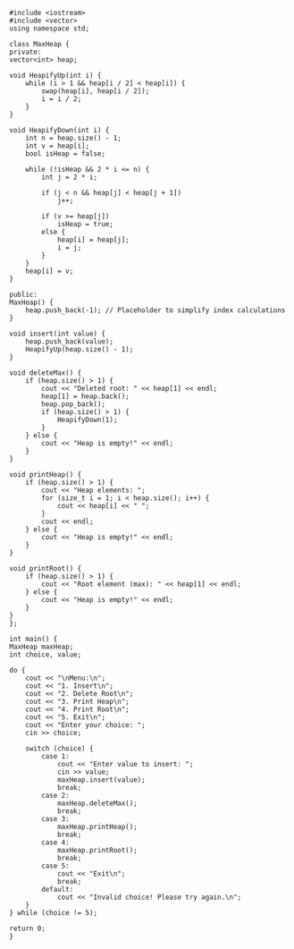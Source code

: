 <!DOCTYPE html>
<html lang="en">

    #include <iostream>
    #include <vector>
    using namespace std;

    class MaxHeap {
    private:
    vector<int> heap;

    void HeapifyUp(int i) {
        while (i > 1 && heap[i / 2] < heap[i]) {
            swap(heap[i], heap[i / 2]);
            i = i / 2;
        }
    }

    void HeapifyDown(int i) {
        int n = heap.size() - 1;
        int v = heap[i];
        bool isHeap = false;

        while (!isHeap && 2 * i <= n) {
            int j = 2 * i;

            if (j < n && heap[j] < heap[j + 1])
                j++;

            if (v >= heap[j])
                isHeap = true;
            else {
                heap[i] = heap[j];
                i = j;
            }
        }
        heap[i] = v;
    }

    public:
    MaxHeap() {
        heap.push_back(-1); // Placeholder to simplify index calculations
    }

    void insert(int value) {
        heap.push_back(value);
        HeapifyUp(heap.size() - 1);
    }

    void deleteMax() {
        if (heap.size() > 1) {
            cout << "Deleted root: " << heap[1] << endl;
            heap[1] = heap.back();
            heap.pop_back();
            if (heap.size() > 1) {
                HeapifyDown(1);
            }
        } else {
            cout << "Heap is empty!" << endl;
        }
    }

    void printHeap() {
        if (heap.size() > 1) {
            cout << "Heap elements: ";
            for (size_t i = 1; i < heap.size(); i++) {
                cout << heap[i] << " ";
            }
            cout << endl;
        } else {
            cout << "Heap is empty!" << endl;
        }
    }

    void printRoot() {
        if (heap.size() > 1) {
            cout << "Root element (max): " << heap[1] << endl;
        } else {
            cout << "Heap is empty!" << endl;
        }
    }
    };

    int main() {
    MaxHeap maxHeap;
    int choice, value;

    do {
        cout << "\nMenu:\n";
        cout << "1. Insert\n";
        cout << "2. Delete Root\n";
        cout << "3. Print Heap\n";
        cout << "4. Print Root\n";
        cout << "5. Exit\n";
        cout << "Enter your choice: ";
        cin >> choice;

        switch (choice) {
            case 1:
                cout << "Enter value to insert: ";
                cin >> value;
                maxHeap.insert(value);
                break;
            case 2:
                maxHeap.deleteMax();
                break;
            case 3:
                maxHeap.printHeap();
                break;
            case 4:
                maxHeap.printRoot();
                break;
            case 5:
                cout << "Exit\n";
                break;
            default:
                cout << "Invalid choice! Please try again.\n";
        }
    } while (choice != 5);

    return 0;
    }

</body>
</html>
